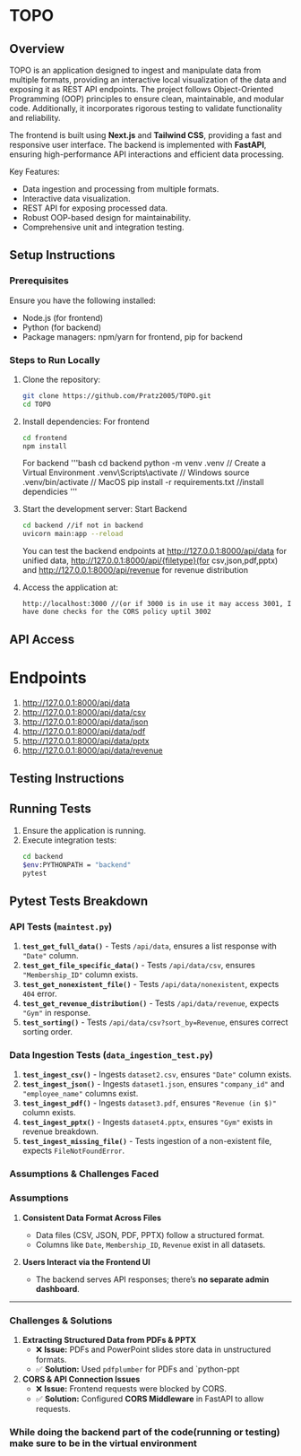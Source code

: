 # TOPO

## Overview
TOPO is an application designed to ingest and manipulate data from multiple formats, providing an interactive local visualization of the data and exposing it as REST API endpoints. The project follows Object-Oriented Programming (OOP) principles to ensure clean, maintainable, and modular code. Additionally, it incorporates rigorous testing to validate functionality and reliability.

The frontend is built using **Next.js** and **Tailwind CSS**, providing a fast and responsive user interface. The backend is implemented with **FastAPI**, ensuring high-performance API interactions and efficient data processing.


Key Features:
- Data ingestion and processing from multiple formats.
- Interactive data visualization.
- REST API for exposing processed data.
- Robust OOP-based design for maintainability.
- Comprehensive unit and integration testing.

## Setup Instructions
### Prerequisites
Ensure you have the following installed:
- Node.js (for frontend)
- Python (for backend)
- Package managers: npm/yarn for frontend, pip for backend

### Steps to Run Locally
1. Clone the repository:
   ```bash
   git clone https://github.com/Pratz2005/TOPO.git
   cd TOPO
   ```
2. Install dependencies:
   For frontend
   ```bash
   cd frontend
   npm install
   ```

   For backend
   '''bash
   cd backend
   python -m venv .venv // Create a Virtual Environment
   .venv\Scripts\activate // Windows
   source .venv/bin/activate // MacOS
   pip install -r requirements.txt //install dependicies
   '''
   
4. Start the development server:
   Start Backend
   ```bash
   cd backend //if not in backend
   uvicorn main:app --reload
   ```

   You can test the backend endpoints at http://127.0.0.1:8000/api/data for unified data, http://127.0.0.1:8000/api/{filetype}(for csv,json,pdf,pptx) and 
   http://127.0.0.1:8000/api/revenue for revenue distribution
6. Access the application at:
   ```
   http://localhost:3000 //(or if 3000 is in use it may access 3001, I have done checks for the CORS policy uptil 3002
   ```

## API Access
# Endpoints
1. http://127.0.0.1:8000/api/data
2. http://127.0.0.1:8000/api/data/csv
3. http://127.0.0.1:8000/api/data/json
4. http://127.0.0.1:8000/api/data/pdf
5. http://127.0.0.1:8000/api/data/pptx
6. http://127.0.0.1:8000/api/data/revenue

## Testing Instructions

## Running Tests
1. Ensure the application is running.
2. Execute integration tests:
   ```bash
   cd backend
   $env:PYTHONPATH = "backend"
   pytest
   ```

## Pytest Tests Breakdown
### API Tests (`maintest.py`)
1. **`test_get_full_data()`** - Tests `/api/data`, ensures a list response with `"Date"` column.
2. **`test_get_file_specific_data()`** - Tests `/api/data/csv`, ensures `"Membership_ID"` column exists.
3. **`test_get_nonexistent_file()`** - Tests `/api/data/nonexistent`, expects `404` error.
4. **`test_get_revenue_distribution()`** - Tests `/api/data/revenue`, expects `"Gym"` in response.
5. **`test_sorting()`** - Tests `/api/data/csv?sort_by=Revenue`, ensures correct sorting order.

### Data Ingestion Tests (`data_ingestion_test.py`)
1. **`test_ingest_csv()`** - Ingests `dataset2.csv`, ensures `"Date"` column exists.
2. **`test_ingest_json()`** - Ingests `dataset1.json`, ensures `"company_id"` and `"employee_name"` columns exist.
3. **`test_ingest_pdf()`** - Ingests `dataset3.pdf`, ensures `"Revenue (in $)"` column exists.
4. **`test_ingest_pptx()`** - Ingests `dataset4.pptx`, ensures `"Gym"` exists in revenue breakdown.
5. **`test_ingest_missing_file()`** - Tests ingestion of a non-existent file, expects `FileNotFoundError`.

### Assumptions & Challenges Faced  

### Assumptions
1. **Consistent Data Format Across Files**  
   - Data files (CSV, JSON, PDF, PPTX) follow a structured format.  
   - Columns like `Date`, `Membership_ID`, `Revenue` exist in all datasets.

2. **Users Interact via the Frontend UI**  
   - The backend serves API responses; there’s **no separate admin dashboard**.

---

### Challenges & Solutions
1. **Extracting Structured Data from PDFs & PPTX**  
   - ❌ **Issue:** PDFs and PowerPoint slides store data in unstructured formats.  
   - ✅ **Solution:** Used `pdfplumber` for PDFs and `python-ppt
2. **CORS & API Connection Issues**  
   - ❌ **Issue:** Frontend requests were blocked by CORS.  
   - ✅ **Solution:** Configured **CORS Middleware** in FastAPI to allow requests.


### While doing the backend part of the code(running or testing) make sure to be in the virtual environment
